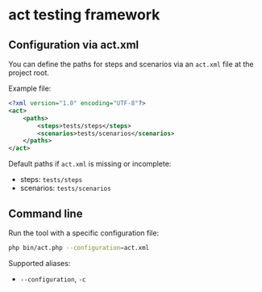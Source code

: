 # act testing framework

## Configuration via act.xml

You can define the paths for steps and scenarios via an `act.xml` file at the project root.

Example file:

```xml
<?xml version="1.0" encoding="UTF-8"?>
<act>
    <paths>
        <steps>tests/steps</steps>
        <scenarios>tests/scenarios</scenarios>
    </paths>
</act>
```

Default paths if `act.xml` is missing or incomplete:

- steps: `tests/steps`
- scenarios: `tests/scenarios`

## Command line

Run the tool with a specific configuration file:

```bash
php bin/act.php --configuration=act.xml
```

Supported aliases:

- `--configuration`, `-c`